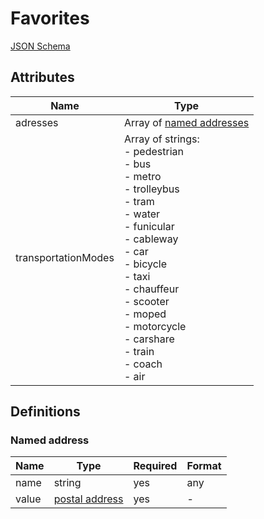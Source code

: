 Favorites
=========

[JSON Schema](schemas/favorites.schema.json)


Attributes
----------


| Name                   | Type
| -----------------------|----------
| adresses               | Array of [named addresses](#named-address)
| transportationModes    | Array of strings: <br/>- pedestrian<br/>- bus<br/>- metro<br/>- trolleybus<br/>- tram<br/>- water<br/>- funicular<br/>- cableway<br/>- car<br/>- bicycle<br/>- taxi<br/>- chauffeur<br/>- scooter<br/>- moped<br/>- motorcycle<br/>- carshare<br/>- train<br/>- coach<br/>- air


Definitions
-----------


### Named address

| Name              | Type                                                  | Required | Format
| ------------------|-------------------------------------------------------|----------|---------------------------------
| name              | string                                                | yes      | any
| value             | [postal address](field-types.md#postal-address-field) | yes      | -

